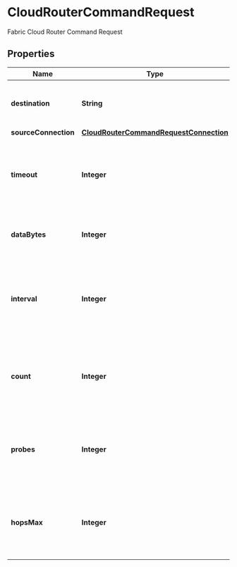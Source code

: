

# CloudRouterCommandRequest

Fabric Cloud Router Command Request

## Properties

| Name | Type | Description | Notes |
|------------ | ------------- | ------------- | -------------|
|**destination** | **String** | Fabric Cloud Router Ping Command Destination |  |
|**sourceConnection** | [**CloudRouterCommandRequestConnection**](CloudRouterCommandRequestConnection.md) |  |  |
|**timeout** | **Integer** | Timeout in seconds for Fabric Cloud Router Ping or Traceroute Command |  [optional] |
|**dataBytes** | **Integer** | Fabric Cloud Router Ping Command DataBytes |  [optional] |
|**interval** | **Integer** | Time in milliseconds between sending each packet for Fabric Cloud Router Ping Command |  [optional] [readonly] |
|**count** | **Integer** | Total number of ping requests for Fabric Cloud Router Ping Command |  [optional] [readonly] |
|**probes** | **Integer** | Number of probes to send for Fabric Cloud Router Traceroute Command |  [optional] |
|**hopsMax** | **Integer** | Maximum number of hops for Fabric Cloud Router Traceroute Command |  [optional] |



